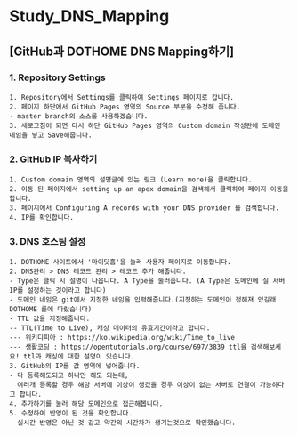 # Study_DNS_Mapping

## [GitHub과 DOTHOME DNS Mapping하기]

### 1. Repository Settings
<pre><code>1. Repository에서 Settings를 클릭하여 Settings 페이지로 갑니다.
2. 페이지 하단에서 GitHub Pages 영역의 Source 부분을 수정해 줍니다.
- master branch의 소스를 사용하겠습니다.
3. 새로고침이 되면 다시 하단 GitHub Pages 영역의 Custom domain 작성란에 도메인 네임을 넣고 Save해줍니다.</code></pre>

### 2. GitHub IP 복사하기
<pre><code>1. Custom domain 영역의 설명글에 있는 링크 (Learn more)을 클릭합니다.
2. 이동 된 페이지에서 setting up an apex domain을 검색해서 클릭하여 페이지 이동을 합니다.
3. 페이지에서 Configuring A records with your DNS provider 를 검색합니다.
4. IP를 확인합니다.</code></pre>

### 3. DNS 호스팅 설정
<pre><code>1. DOTHOME 사이트에서 '마이닷홈'을 눌러 사용자 페이지로 이동합니다.
2. DNS관리 > DNS 레코드 관리 > 레코드 추가 해줍니다.
- Type은 클릭 시 설명이 나옵니다. A Type을 눌러줍니다. (A Type은 도메인에 실 서버 IP를 설정하는 것이라고 합니다)
- 도메인 네임은 git에서 지정한 네임을 입력해줍니다.(지정하는 도메인이 정해져 있길래 DOTHOME 룰에 따랐습니다)
- TTL 값을 지정해줍니다.
-- TTL(Time to Live), 캐싱 데이터의 유효기간이라고 합니다.
--- 위키디피아 : https://ko.wikipedia.org/wiki/Time_to_live
--- 생활코딩 : https://opentutorials.org/course/697/3839 ttl을 검색해보세요! ttl과 캐싱에 대한 설명이 있습니다.
3. GitHub의 IP를 값 영역에 넣어줍니다.
- 다 등록해도되고 하나만 해도 되는데, 
  여러개 등록할 경우 해당 서버에 이상이 생겼을 경우 이상이 없는 서버로 연결이 가능하다고 합니다.
4. 추가하기를 눌러 해당 도메인으로 접근해봅니다.
5. 수정하여 반영이 된 것을 확인합니다.
- 실시간 반영은 아닌 것 같고 약간의 시간차가 생기는것으로 확인했습니다.</code></pre>
